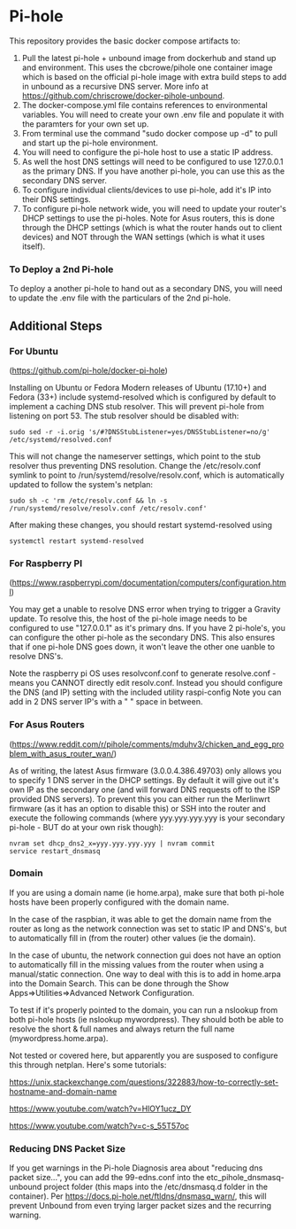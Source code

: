 # Pi-hole

This repository provides the basic docker compose artifacts to:

1.  Pull the latest pi-hole + unbound image from dockerhub and stand up and environment.  This uses the cbcrowe/pihole one container image which is based on the official pi-hole image with extra build steps to add in unbound as a recursive DNS server.  More info at https://github.com/chriscrowe/docker-pihole-unbound.
2.  The docker-compose.yml file contains references to environmental variables. You will need to create your own .env file and populate it with the paramters for your own set up.
3.  From terminal use the command "sudo docker compose up -d" to pull and start up the pi-hole environment.
4.  You will need to configure the pi-hole host to use a static IP address.  
5.  As well the host DNS settings will need to be configured to use 127.0.0.1 as the primary DNS.  If you have another pi-hole, you can use this as the secondary DNS server.
6.  To configure individual clients/devices to use pi-hole, add it's IP into their DNS settings.
7.  To configure pi-hole network wide, you will need to update your router's DHCP settings to use the pi-holes.  Note for Asus routers, this is done through the DHCP settings (which is what the router hands out to client devices) and NOT through the WAN settings (which is what it uses itself).  

### To Deploy a 2nd Pi-hole
To deploy a another pi-hole to hand out as a secondary DNS, you will need to update the .env file with the particulars of the 2nd pi-hole.  

## Additional Steps

### For Ubuntu
(https://github.com/pi-hole/docker-pi-hole)

Installing on Ubuntu or Fedora
Modern releases of Ubuntu (17.10+) and Fedora (33+) include systemd-resolved which is configured by default to implement a caching DNS stub resolver. This will prevent pi-hole from listening on port 53. The stub resolver should be disabled with: 

    sudo sed -r -i.orig 's/#?DNSStubListener=yes/DNSStubListener=no/g' /etc/systemd/resolved.conf

This will not change the nameserver settings, which point to the stub resolver thus preventing DNS resolution. Change the /etc/resolv.conf symlink to point to /run/systemd/resolve/resolv.conf, which is automatically updated to follow the system's netplan:

    sudo sh -c 'rm /etc/resolv.conf && ln -s /run/systemd/resolve/resolv.conf /etc/resolv.conf' 
    
After making these changes, you should restart systemd-resolved using 
    
    systemctl restart systemd-resolved

### For Raspberry PI
(https://www.raspberrypi.com/documentation/computers/configuration.html)

You may get a unable to resolve DNS error when trying to trigger a Gravity update.  To resolve this, the host of the pi-hole image needs to be configured to use "127.0.0.1" as it's primary dns.  If you have 2 pi-hole's, you can configure the other pi-hole as the secondary DNS.  This also ensures that if one pi-hole DNS goes down, it won't leave the other one uanble to resolve DNS's.

Note the raspberry pi OS uses resolvconf.conf to generate resolve.conf - means you CANNOT directly edit resolv.conf.  Instead you should configure the DNS (and IP) setting with the included utility raspi-config   Note you can add in 2 DNS server IP's with a " " space in between.

### For Asus Routers
(https://www.reddit.com/r/pihole/comments/mduhv3/chicken_and_egg_problem_with_asus_router_wan/)

As of writing, the latest Asus firmware (3.0.0.4.386.49703) only allows you to specify 1 DNS server in the DHCP settings.  By default it will give out it's own IP as the secondary one (and will forward DNS requests off to the ISP provided DNS servers).  To prevent this you can either run the Merlinwrt firmware (as it has an option to disable this) or SSH into the router and execute the following commands (where yyy.yyy.yyy.yyy is your secondary pi-hole - BUT do at your own risk though):

    nvram set dhcp_dns2_x=yyy.yyy.yyy.yyy | nvram commit
    service restart_dnsmasq

### Domain 
If you are using a domain name (ie home.arpa), make sure that both pi-hole hosts have been properly configured with the domain name.  

In the case of the raspbian, it was able to get the domain name from the router as long as the network connection was set to static IP and DNS's, but to automatically fill in (from the router) other values (ie the domain).  

In the case of ubuntu, the network connection gui does not have an option to automatically fill in the missing values from the router when using a manual/static connection.  One way to deal with this is to add in home.arpa into the Domain Search.  This can be done through the Show Apps=>Utilities=>Advanced Network Configuration.

To test if it's properly pointed to the domain, you can run a nslookup from both pi-hole hosts (ie nslookup mywordpress).  They should both be able to resolve the short & full names and always return the full name (mywordpress.home.arpa).

Not tested or covered here, but apparently you are susposed to configure this through netplan.  Here's some tutorials:

https://unix.stackexchange.com/questions/322883/how-to-correctly-set-hostname-and-domain-name

https://www.youtube.com/watch?v=HlOY1ucz_DY

https://www.youtube.com/watch?v=c-s_55T57oc

### Reducing DNS Packet Size

If you get warnings in the Pi-hole Diagnosis area about "reducing dns packet size...", you can add the 99-edns.conf into the etc_pihole_dnsmasq-unbound project folder (this maps into the /etc/dnsmasq.d folder in the container).  Per https://docs.pi-hole.net/ftldns/dnsmasq_warn/, this will prevent Unbound from even trying larger packet sizes and the recurring warning.




